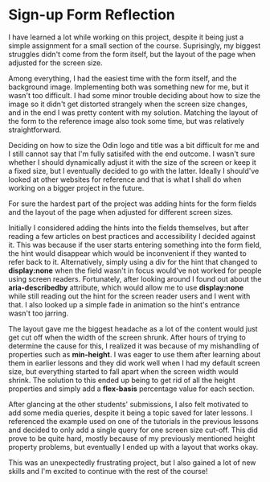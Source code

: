 # Sign-up Form Reflection

I have learned a lot while working on this project, despite it being just a simple assignment for a small section of the course. Suprisingly, my biggest struggles didn't come from the form itself, but the layout of the page when adjusted for the screen size.

Among everything, I had the easiest time with the form itself, and the background image. Implementing both was something new for me, but it wasn't too difficult. I had some minor trouble deciding about how to size the image so it didn't get distorted strangely when the screen size changes, and in the end I was pretty content with my solution. Matching the layout of the form to the reference image also took some time, but was relatively straightforward.

Deciding on how to size the Odin logo and title was a bit difficult for me and I still cannot say that I'm fully satisifed with the end outcome. I wasn't sure whether I should dynamically adjust it with the size of the screen or keep it a fixed size, but I eventually decided to go with the latter. Ideally I should've looked at other websites for reference and that is what I shall do when working on a bigger project in the future.

For sure the hardest part of the project was adding hints for the form fields and the layout of the page when adjusted for different screen sizes.

Initially I considered adding the hints into the fields themselves, but after reading a few articles on best practices and accessibility I decided against it. This was because if the user starts entering something into the form field, the hint would disappear which would be inconvenient if they wanted to refer back to it. Alternatively, simply using a div for the hint that changed to **display:none** when the field wasn't in focus would've not worked for people using screen readers. Fortunately, after looking around I found out about the **aria-describedby** attribute, which would allow me to use **display:none** while still reading out the hint for the screen reader users and I went with that. I also looked up a simple fade in animation so the hint's entrance wasn't too jarring.

The layout gave me the biggest headache as a lot of the content would just get cut off when the width of the screen shrunk. After hours of trying to determine the cause for this, I realized it was because of my mishandling of properties such as **min-height**. I was eager to use them after learning about them in earlier lessons and they did work well when I had my default screen size, but everything started to fall apart when the screen width would shrink. The solution to this ended up being to get rid of all the height properties and simply add a **flex-basis** percentage value for each section.

After glancing at the other students' submissions, I also felt motivated to add some media queries, despite it being a topic saved for later lessons. I referenced the example used on one of the tutorials in the previous lessons and decided to only add a single query for one screen size cut-off. This did prove to be quite hard, mostly because of my previously mentioned height property problems, but eventually I ended up with a layout that works okay.

This was an unexpectedly frustrating project, but I also gained a lot of new skills and I'm excited to continue with the rest of the course!